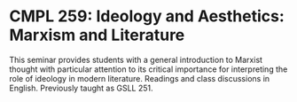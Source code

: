 # CMPL 259: Ideology and Aesthetics: Marxism and Literature

This seminar provides students with a general introduction to Marxist thought with particular attention to its critical importance for interpreting the role of ideology in modern literature. Readings and class discussions in English. Previously taught as GSLL 251.